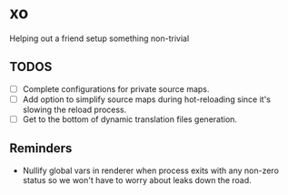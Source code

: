 # xo

Helping out a friend setup something non-trivial

## TODOS

- [ ] Complete configurations for private source maps.
- [ ] Add option to simplify source maps during hot-reloading since it's slowing the reload process.
- [ ] Get to the bottom of dynamic translation files generation.

## Reminders

- Nullify global vars in renderer when process exits with any non-zero status so we won't have to worry about leaks down the road.
